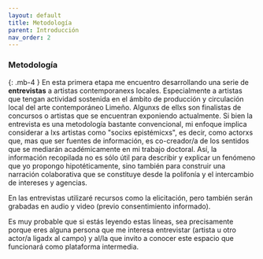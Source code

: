 ```yaml
---
layout: default
title: Metodología
parent: Introducción
nav_order: 2
---
```


### Metodología
{: .mb-4 }
En esta primera etapa me encuentro desarrollando una serie de **entrevistas** a artistas contemporanexs locales. Especialmente a artistas que tengan actividad sostenida en el ámbito de producción y circulación local del arte contemporáneo Limeño. Algunxs de ellxs son finalistas de concursos o artistas que se encuentran exponiendo actualmente. Si bien la entrevista es una metodología bastante convencional, mi enfoque implica considerar a lxs artistas como "socixs epistémicxs", es decir, como actorxs que, mas que ser fuentes de información, es co-creador/a de los sentidos que se mediarán académicamente en mi trabajo doctoral. Así, la información recopilada no es sólo útil para describir y explicar un fenómeno que yo propongo hipotéticamente, sino también para construir una narración colaborativa que se constituye desde la polifonía y el intercambio de intereses y agencias.

En las entrevistas utilizaré recursos como la elicitación, pero también serán grabadas en audio y video (previo consentimiento informado). 

Es muy probable que si estás leyendo estas líneas, sea precisamente porque eres alguna persona que me interesa entrevistar (artista u otro actor/a ligadx al campo) y al/la que invito a conocer este espacio que funcionará como plataforma intermedia.
